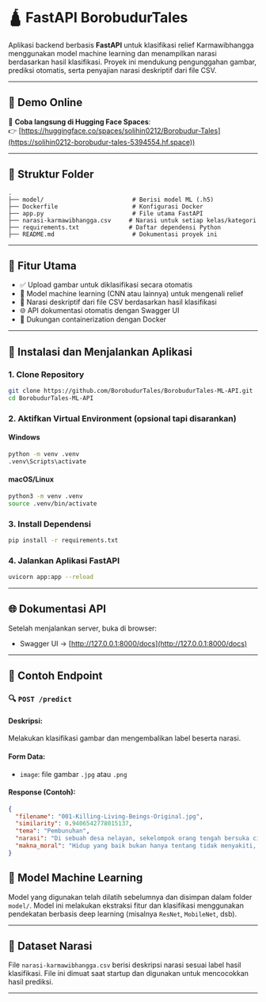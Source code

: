 # 🛕 FastAPI BorobudurTales 

Aplikasi backend berbasis **FastAPI** untuk klasifikasi relief Karmawibhangga menggunakan model machine learning dan menampilkan narasi berdasarkan hasil klasifikasi. Proyek ini mendukung pengunggahan gambar, prediksi otomatis, serta penyajian narasi deskriptif dari file CSV.

---

## 🚀 Demo Online

🔗 **Coba langsung di Hugging Face Spaces**:  
👉 [https://huggingface.co/spaces/solihin0212/Borobudur-Tales](https://solihin0212-borobudur-tales-5394554.hf.space))


---

## 📂 Struktur Folder

```
.
├── model/                         # Berisi model ML (.h5)
├── Dockerfile                     # Konfigurasi Docker
├── app.py                         # File utama FastAPI
├── narasi-karmawibhangga.csv     # Narasi untuk setiap kelas/kategori
├── requirements.txt              # Daftar dependensi Python
├── README.md                      # Dokumentasi proyek ini
```

---

## 🚀 Fitur Utama

- ✅ Upload gambar untuk diklasifikasi secara otomatis
- 🧠 Model machine learning (CNN atau lainnya) untuk mengenali relief
- 📜 Narasi deskriptif dari file CSV berdasarkan hasil klasifikasi
- 🌐 API dokumentasi otomatis dengan Swagger UI
- 🐳 Dukungan containerization dengan Docker

---

## 🔧 Instalasi dan Menjalankan Aplikasi

### 1. Clone Repository
```bash
git clone https://github.com/BorobudurTales/BorobudurTales-ML-API.git
cd BorobudurTales-ML-API
```

### 2. Aktifkan Virtual Environment (opsional tapi disarankan)

#### Windows
```bash
python -m venv .venv
.venv\Scripts\activate
```

#### macOS/Linux
```bash
python3 -m venv .venv
source .venv/bin/activate
```

### 3. Install Dependensi
```bash
pip install -r requirements.txt
```

### 4. Jalankan Aplikasi FastAPI
```bash
uvicorn app:app --reload
```

---

## 🌐 Dokumentasi API

Setelah menjalankan server, buka di browser:

- Swagger UI → [http://127.0.0.1:8000/docs](http://127.0.0.1:8000/docs)

---

## 🧪 Contoh Endpoint

### 🔍 `POST /predict`

#### Deskripsi:
Melakukan klasifikasi gambar dan mengembalikan label beserta narasi.

#### Form Data:
- `image`: file gambar `.jpg` atau `.png`

#### Response (Contoh):
```json
{
  "filename": "001-Killing-Living-Beings-Original.jpg",
  "similarity": 0.9406542778015137,
  "tema": "Pembunuhan",
  "narasi": "Di sebuah desa nelayan, sekelompok orang tengah bersuka cita. Para nelayan sibuk menyiapkan jebakan mereka di laut, berharap hasil tangkapan yang melimpah. Di sisi lain, para pemusik memainkan alat musik dengan riang, seolah mendukung kegiatan itu sebagai sebuah hiburan. Seorang tokoh terkemuka berdiri memuji para nelayan, menyebutnya sebagai kerja keras yang patut diapresiasi. Di tengah keramaian itu, seseorang membawa hasil tangkapan dengan bangga, menunjukkan keberhasilan mereka hari itu. Namun, di balik suasana yang tampak penuh kegembiraan, tersembunyi kenyataan bahwa makhluk-makhluk hidup telah kehilangan nyawa demi kepuasan manusia. Mereka tidak menyadari bahwa turut bersenang-senang dalam pembunuhan, bahkan hanya sebagai penonton, tetap meninggalkan jejak karma. Relief ini tidak menunjukkan akibatnya secara langsung, tetapi dalam ajaran Buddha, membunuh makhluk hidup, sekecil apa pun, membawa akibat yang berat. Bahkan rasa senang atas penderitaan makhluk lain bisa menanam benih penderitaan di masa depan. Kebahagiaan sesaat yang dibangun di atas penderitaan makhluk lain bukanlah kebahagiaan sejati.",
  "makna_moral": "Hidup yang baik bukan hanya tentang tidak menyakiti, tapi juga tentang memilih untuk tidak bersukacita atas penderitaan makhluk lain."
}
```

## 🧠 Model Machine Learning

Model yang digunakan telah dilatih sebelumnya dan disimpan dalam folder `model/`. Model ini melakukan ekstraksi fitur dan klasifikasi menggunakan pendekatan berbasis deep learning (misalnya `ResNet`, `MobileNet`, dsb).

---

## 📜 Dataset Narasi

File `narasi-karmawibhangga.csv` berisi deskripsi narasi sesuai label hasil klasifikasi. File ini dimuat saat startup dan digunakan untuk mencocokkan hasil prediksi.

---
